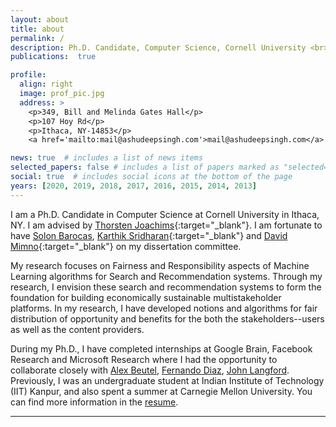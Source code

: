 ```yaml
---
layout: about
title: about
permalink: /
description: Ph.D. Candidate, Computer Science, Cornell University <br> <a href='/assets/pdf/Resume_Ashudeep.pdf'>Resume</a>
publications:  true

profile:
  align: right
  image: prof_pic.jpg
  address: >
    <p>349, Bill and Melinda Gates Hall</p>
    <p>107 Hoy Rd</p>
    <p>Ithaca, NY-14853</p>
    <a href='mailto:mail@ashudeepsingh.com'>mail@ashudeepsingh.com</a>

news: true  # includes a list of news items
selected_papers: false # includes a list of papers marked as "selected={true}"
social: true  # includes social icons at the bottom of the page
years: [2020, 2019, 2018, 2017, 2016, 2015, 2014, 2013]
---
```

 I am a Ph.D. Candidate in Computer Science at Cornell University in Ithaca, NY. I am advised by [Thorsten Joachims](http://www.cs.cornell.edu/people/tj/){:target="\_blank"}. I am fortunate to have [Solon Barocas](http://solon.barocas.org/), [Karthik Sridharan](https://www.cs.cornell.edu/~sridharan/){:target="\_blank"} and [David Mimno](https://mimno.infosci.cornell.edu/){:target="\_blank"} on my dissertation committee. 

  My research focuses on Fairness and Responsibility aspects of Machine Learning algorithms for Search and Recommendation systems. Through my research, I envision these search and recommendation systems to form the foundation for building economically sustainable multistakeholder platforms. In my research, I have developed notions and algorithms for fair distribution of opportunity and benefits for the both the stakeholders--users as well as the content providers. 

  During my Ph.D., I have completed internships at Google Brain, Facebook Research and Microsoft Research where I had the opportunity to collaborate closely with [Alex Beutel](http://alexbeutel.com/), [Fernando Diaz](https://fernando.diaz.nyc/), [John Langford](https://www.microsoft.com/en-us/research/people/jcl/). Previously, I was an undergraduate student at Indian Institute of Technology (IIT) Kanpur, and also spent a summer at Carnegie Mellon University. You can find more information in the [resume](/assets/pdf/Resume_Ashudeep.pdf/).

---

